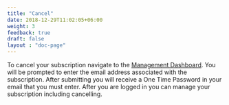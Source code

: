 ```yaml
---
title: "Cancel"
date: 2018-12-29T11:02:05+06:00
weight: 3
feedback: true
draft: false
layout : "doc-page"
---
```


To cancel your subscription navigate to the [Management Dashboard](https://my.githaxs.com/app/account). You will be prompted
to enter the email address associated with the subscription. After submitting you will receive a One Time Password in your email
that you must enter. After you are logged in you can manage your subscription including cancelling.